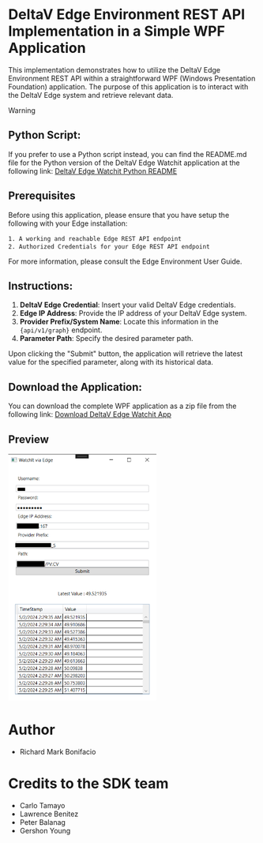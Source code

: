 # DeltaV Edge Environment REST API Implementation in a Simple WPF Application

This implementation demonstrates how to utilize the DeltaV Edge Environment REST API within a straightforward WPF (Windows Presentation Foundation) application. The purpose of this application is to interact with the DeltaV Edge system and retrieve relevant data.
> [!WARNING]
>## Python Script:
>
>If you prefer to use a Python script instead, you can find the README.md file for the Python version of the DeltaV Edge Watchit application at the following link:
>[DeltaV Edge Watchit Python README](https://github.com/EmersonDeltaV/deltav-edge-watchit/tree/main/Emerson.Edge.Watchit.Python)
## Prerequisites

Before using this application, please ensure that you have setup the following with your Edge installation:

```
1. A working and reachable Edge REST API endpoint
2. Authorized Credentials for your Edge REST API endpoint
```
For more information, please consult the Edge Environment User Guide.

## Instructions:

1. **DeltaV Edge Credential**: Insert your valid DeltaV Edge credentials.
2. **Edge IP Address**: Provide the IP address of your DeltaV Edge system.
3. **Provider Prefix/System Name**: Locate this information in the `{api/v1/graph}` endpoint.
4. **Parameter Path**: Specify the desired parameter path.

Upon clicking the "Submit" button, the application will retrieve the latest value for the specified parameter, along with its historical data.
## Download the Application:

You can download the complete WPF application as a zip file from the following link: 
[Download DeltaV Edge Watchit App](https://github.com/EmersonDeltaV/deltav-edge-watchit/releases/tag/Release)
## Preview   
<img src="preview.png" width="300">


# Author
- Richard Mark Bonifacio

# Credits to the SDK team
- Carlo Tamayo
- Lawrence Benitez
- Peter Balanag
- Gershon Young
